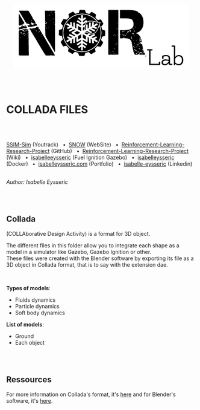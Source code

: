 <p align="center">
  <img src="https://github.com/isabelleysseric/Reinforcement-Learning-Research-Project/blob/master/norlab_logo_noir.PNG?raw=true" />
</p>

<br/>
<br/>

# COLLADA FILES
<br/>
<br/>

[SSIM-Sim](https://norlab.youtrack.cloud/issues?q=project:%20%7B%F0%9D%94%96%20SNOW-sim%7D) (Youtrack)
&nbsp; • &nbsp;[SNOW](https://norlab.ulaval.ca/research/snow/) (WebSite)
&nbsp; • &nbsp;[Reinforcement-Learning-Research-Project](https://github.com/isabelleysseric/Reinforcement-Learning-Research-Project) (GitHub)
&nbsp; • &nbsp;[Reinforcement-Learning-Research-Project](https://github.com/isabelleysseric/Reinforcement-Learning-Research-Project/wiki) (Wiki)
&nbsp; • &nbsp;[isabelleeysseric](https://app.gazebosim.org/isabelleeysseric) (Fuel Ignition Gazebo)
&nbsp; • &nbsp;[isabelleysseric](https://hub.docker.com/u/isabelleysseric) (Docker)
&nbsp; • &nbsp;[isabelleysseric.com](https://isabelleysseric.com) (Portfolio)
&nbsp; • &nbsp;[isabelle-eysseric](https://www.linkedin.com/in/isabelle-eysseric/) (Linkedin)
<br/>
<br/>


*Author: Isabelle Eysseric*

<br/>
<br/>

## Collada

(COLLAborative Design Activity) is a format for 3D object.  

The different files in this folder allow you to integrate each shape as a model in a simulator like Gazebo, Gazebo Ignition or other.  
These files were created with the Blender software by exporting its file as a 3D object in Collada format, that is to say with the extension dae.  

<br>

**Types of models**:
- Fluids dynamics
- Particle dynamics
- Soft body dynamics

**List of models**:
- Ground
- Each object

<br>
<br>

## Ressources

For more information on Collada's format, it's [here](https://docs.fileformat.com/3d/dae/) and for Blender's software, it's [here](https://www.blender.org/).  

<br>
